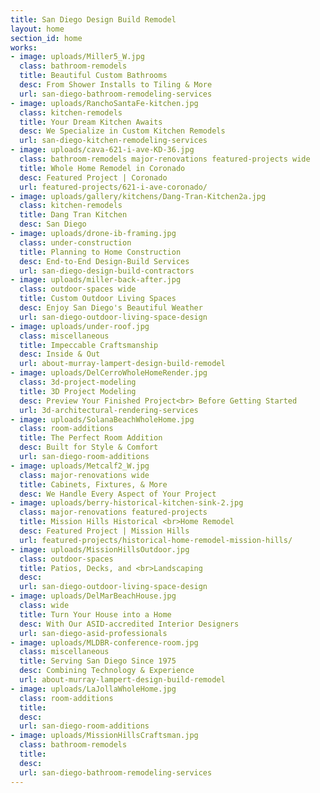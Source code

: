 ```yaml
---
title: San Diego Design Build Remodel
layout: home
section_id: home
works:
- image: uploads/Miller5_W.jpg
  class: bathroom-remodels
  title: Beautiful Custom Bathrooms
  desc: From Shower Installs to Tiling & More
  url: san-diego-bathroom-remodeling-services
- image: uploads/RanchoSantaFe-kitchen.jpg
  class: kitchen-remodels
  title: Your Dream Kitchen Awaits
  desc: We Specialize in Custom Kitchen Remodels
  url: san-diego-kitchen-remodeling-services
- image: uploads/cava-621-i-ave-KD-36.jpg
  class: bathroom-remodels major-renovations featured-projects wide
  title: Whole Home Remodel in Coronado
  desc: Featured Project | Coronado
  url: featured-projects/621-i-ave-coronado/
- image: uploads/gallery/kitchens/Dang-Tran-Kitchen2a.jpg
  class: kitchen-remodels
  title: Dang Tran Kitchen
  desc: San Diego
- image: uploads/drone-ib-framing.jpg
  class: under-construction
  title: Planning to Home Construction
  desc: End-to-End Design-Build Services
  url: san-diego-design-build-contractors
- image: uploads/miller-back-after.jpg
  class: outdoor-spaces wide
  title: Custom Outdoor Living Spaces
  desc: Enjoy San Diego's Beautiful Weather
  url: san-diego-outdoor-living-space-design
- image: uploads/under-roof.jpg
  class: miscellaneous
  title: Impeccable Craftsmanship
  desc: Inside & Out
  url: about-murray-lampert-design-build-remodel
- image: uploads/DelCerroWholeHomeRender.jpg
  class: 3d-project-modeling
  title: 3D Project Modeling
  desc: Preview Your Finished Project<br> Before Getting Started
  url: 3d-architectural-rendering-services
- image: uploads/SolanaBeachWholeHome.jpg
  class: room-additions
  title: The Perfect Room Addition
  desc: Built for Style & Comfort
  url: san-diego-room-additions
- image: uploads/Metcalf2_W.jpg
  class: major-renovations wide
  title: Cabinets, Fixtures, & More
  desc: We Handle Every Aspect of Your Project
- image: uploads/berry-historical-kitchen-sink-2.jpg
  class: major-renovations featured-projects
  title: Mission Hills Historical <br>Home Remodel
  desc: Featured Project | Mission Hills
  url: featured-projects/historical-home-remodel-mission-hills/
- image: uploads/MissionHillsOutdoor.jpg
  class: outdoor-spaces
  title: Patios, Decks, and <br>Landscaping
  desc:
  url: san-diego-outdoor-living-space-design
- image: uploads/DelMarBeachHouse.jpg
  class: wide
  title: Turn Your House into a Home
  desc: With Our ASID-accredited Interior Designers
  url: san-diego-asid-professionals
- image: uploads/MLDBR-conference-room.jpg
  class: miscellaneous
  title: Serving San Diego Since 1975
  desc: Combining Technology & Experience
  url: about-murray-lampert-design-build-remodel
- image: uploads/LaJollaWholeHome.jpg
  class: room-additions
  title:
  desc:
  url: san-diego-room-additions
- image: uploads/MissionHillsCraftsman.jpg
  class: bathroom-remodels
  title:
  desc:
  url: san-diego-bathroom-remodeling-services
---
```

